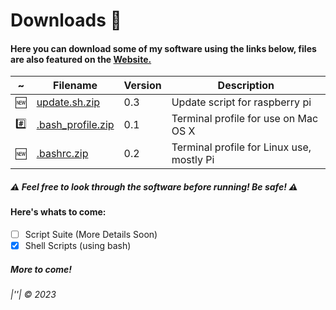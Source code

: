 # Downloads :open_file_folder:
#### Here you can download some of my software using the links below, files are also featured on the [Website\.](https://www.phantominc.net/downloads.html)

 ~ | Filename | Version | Description
---------------|---------------|---------------|---------------
:new: | [update\.sh\.zip](https://jeremysmai.github.io/phantominc/downloads/scripts/update.sh.zip) | 0.3 | Update script for raspberry pi
:hash: | [\.bash_profile\.zip](https://jeremysmai.github.io/phantominc/downloads/bash_profile.zip) | 0.1 | Terminal profile for use on Mac OS X
:new: | [\.bashrc\.zip](https://jeremysmai.github.io/phantominc/downloads/bashrc.zip) | 0.2 | Terminal profile for Linux use, mostly Pi

##### :warning: Feel free to look through the software before running! Be safe! :warning:

#### Here's whats to come:
- [ ] Script Suite (More Details Soon)
- [x] Shell Scripts (using bash)

##### More to come!

###### |''| &copy; 2023
